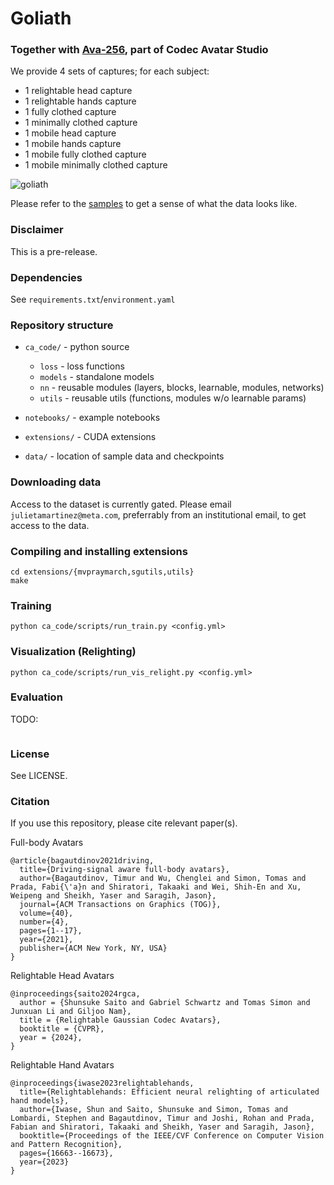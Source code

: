 # Goliath

### Together with [Ava-256](https://github.com/facebookresearch/ava-256), part of Codec Avatar Studio

We provide 4 sets of captures; for each subject:
* 1 relightable head capture
* 1 relightable hands capture
* 1 fully clothed capture
* 1 minimally clothed capture
* 1 mobile head capture
* 1 mobile hands capture
* 1 mobile fully clothed capture
* 1 mobile minimally clothed capture

![goliath](https://github.com/facebookresearch/goliath/assets/3733964/887bf0a0-a92a-40b7-90bc-a0f9872c787b)

Please refer to the [samples](https://github.com/facebookresearch/goliath/blob/main/samples/) to get a sense of what the data looks like.

### Disclaimer

This is a pre-release.


### Dependencies

See `requirements.txt`/`environment.yaml`

### Repository structure

- `ca_code/` - python source
    * `loss` - loss functions
    * `models` - standalone models
    * `nn` - reusable modules (layers, blocks, learnable, modules, networks)
    * `utils` - reusable utils (functions, modules w/o learnable params)

- `notebooks/` - example notebooks
- `extensions/` - CUDA extensions
- `data/` - location of sample data and checkpoints

### Downloading data

Access to the dataset is currently gated.
Please email `julietamartinez@meta.com`, preferrably from an institutional email, to get access to the data.

### Compiling and installing extensions

```
cd extensions/{mvpraymarch,sgutils,utils}
make
```

### Training

```
python ca_code/scripts/run_train.py <config.yml>
```

### Visualization (Relighting)

```
python ca_code/scripts/run_vis_relight.py <config.yml>
```

### Evaluation

TODO:

```

```



### License

See LICENSE.


### Citation

If you use this repository, please cite relevant paper(s).

Full-body Avatars
```
@article{bagautdinov2021driving,
  title={Driving-signal aware full-body avatars},
  author={Bagautdinov, Timur and Wu, Chenglei and Simon, Tomas and Prada, Fabi{\'a}n and Shiratori, Takaaki and Wei, Shih-En and Xu, Weipeng and Sheikh, Yaser and Saragih, Jason},
  journal={ACM Transactions on Graphics (TOG)},
  volume={40},
  number={4},
  pages={1--17},
  year={2021},
  publisher={ACM New York, NY, USA}
}
```

Relightable Head Avatars
```
@inproceedings{saito2024rgca,
  author = {Shunsuke Saito and Gabriel Schwartz and Tomas Simon and Junxuan Li and Giljoo Nam},
  title = {Relightable Gaussian Codec Avatars},
  booktitle = {CVPR},
  year = {2024},
}
```

Relightable Hand Avatars
```
@inproceedings{iwase2023relightablehands,
  title={Relightablehands: Efficient neural relighting of articulated hand models},
  author={Iwase, Shun and Saito, Shunsuke and Simon, Tomas and Lombardi, Stephen and Bagautdinov, Timur and Joshi, Rohan and Prada, Fabian and Shiratori, Takaaki and Sheikh, Yaser and Saragih, Jason},
  booktitle={Proceedings of the IEEE/CVF Conference on Computer Vision and Pattern Recognition},
  pages={16663--16673},
  year={2023}
}
```

